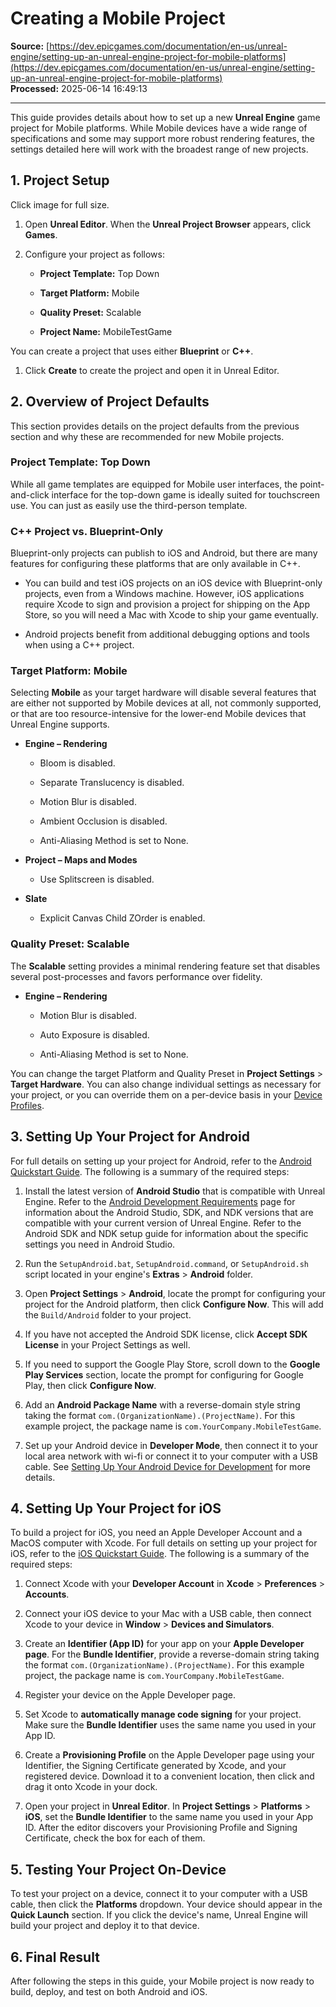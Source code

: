 # Creating a Mobile Project

**Source:** [https://dev.epicgames.com/documentation/en-us/unreal-engine/setting-up-an-unreal-engine-project-for-mobile-platforms](https://dev.epicgames.com/documentation/en-us/unreal-engine/setting-up-an-unreal-engine-project-for-mobile-platforms)  
**Processed:** 2025-06-14 16:49:13

---

This guide provides details about how to set up a new **Unreal Engine** game project for Mobile platforms. While Mobile devices have a wide range of specifications and some may support more robust rendering features, the settings detailed here will work with the broadest range of new projects.

## 1\. Project Setup

Click image for full size.

1.  Open **Unreal Editor**. When the **Unreal Project Browser** appears, click **Games**.
    
2.  Configure your project as follows:
    
    -   **Project Template:** Top Down
        
    -   **Target Platform:** Mobile
        
    -   **Quality Preset:** Scalable
        
    -   **Project Name:** MobileTestGame
        

You can create a project that uses either **Blueprint** or **C++**.

1.  Click **Create** to create the project and open it in Unreal Editor.

## 2\. Overview of Project Defaults

This section provides details on the project defaults from the previous section and why these are recommended for new Mobile projects.

### Project Template: Top Down

While all game templates are equipped for Mobile user interfaces, the point-and-click interface for the top-down game is ideally suited for touchscreen use. You can just as easily use the third-person template.

### C++ Project vs. Blueprint-Only

Blueprint-only projects can publish to iOS and Android, but there are many features for configuring these platforms that are only available in C++.

-   You can build and test iOS projects on an iOS device with Blueprint-only projects, even from a Windows machine. However, iOS applications require Xcode to sign and provision a project for shipping on the App Store, so you will need a Mac with Xcode to ship your game eventually.
    
-   Android projects benefit from additional debugging options and tools when using a C++ project.
    

### Target Platform: Mobile

Selecting **Mobile** as your target hardware will disable several features that are either not supported by Mobile devices at all, not commonly supported, or that are too resource-intensive for the lower-end Mobile devices that Unreal Engine supports.

-   **Engine – Rendering**
    
    -   Bloom is disabled.
        
    -   Separate Translucency is disabled.
        
    -   Motion Blur is disabled.
        
    -   Ambient Occlusion is disabled.
        
    -   Anti-Aliasing Method is set to None.
        
-   **Project – Maps and Modes**
    
    -   Use Splitscreen is disabled.
-   **Slate**
    
    -   Explicit Canvas Child ZOrder is enabled.

### Quality Preset: Scalable

The **Scalable** setting provides a minimal rendering feature set that disables several post-processes and favors performance over fidelity.

-   **Engine – Rendering**
    
    -   Motion Blur is disabled.
        
    -   Auto Exposure is disabled.
        
    -   Anti-Aliasing Method is set to None.
        

You can change the target Platform and Quality Preset in **Project Settings** > **Target Hardware**. You can also change individual settings as necessary for your project, or you can override them on a per-device basis in your [Device Profiles](/documentation/en-us/unreal-engine/setting-up-device-profiles-in-unreal-engine).

## 3\. Setting Up Your Project for Android

For full details on setting up your project for Android, refer to the [Android Quickstart Guide](/documentation/en-us/unreal-engine/setting-up-unreal-engine-projects-for-android-development). The following is a summary of the required steps:

1.  Install the latest version of **Android Studio** that is compatible with Unreal Engine. Refer to the [Android Development Requirements](/documentation/404) page for information about the Android Studio, SDK, and NDK versions that are compatible with your current version of Unreal Engine. Refer to the Android SDK and NDK setup guide for information about the specific settings you need in Android Studio.
    
2.  Run the `SetupAndroid.bat`, `SetupAndroid.command`, or `SetupAndroid.sh` script located in your engine's **Extras** \> **Android** folder.
    
3.  Open **Project Settings** \> **Android**, locate the prompt for configuring your project for the Android platform, then click **Configure Now**. This will add the `Build/Android` folder to your project.
    
4.  If you have not accepted the Android SDK license, click **Accept SDK License** in your Project Settings as well.
    
5.  If you need to support the Google Play Store, scroll down to the **Google Play Services** section, locate the prompt for configuring for Google Play, then click **Configure Now**.
    
6.  Add an **Android Package Name** with a reverse-domain style string taking the format `com.(OrganizationName).(ProjectName)`. For this example project, the package name is `com.YourCompany.MobileTestGame`.
    
7.  Set up your Android device in **Developer Mode**, then connect it to your local area network with wi-fi or connect it to your computer with a USB cable. See [Setting Up Your Android Device for Development](/documentation/en-us/unreal-engine/setting-up-your-android-device-for-developing-applications-in-unreal-engine) for more details.
    

## 4\. Setting Up Your Project for iOS

To build a project for iOS, you need an Apple Developer Account and a MacOS computer with Xcode. For full details on setting up your project for iOS, refer to the [iOS Quickstart Guide](/documentation/en-us/unreal-engine/setting-up-an-unreal-engine-project-for-ios). The following is a summary of the required steps:

1.  Connect Xcode with your **Developer Account** in **Xcode** \> **Preferences** \> **Accounts**.
    
2.  Connect your iOS device to your Mac with a USB cable, then connect Xcode to your device in **Window** \> **Devices and Simulators**.
    
3.  Create an **Identifier (App ID)** for your app on your **Apple Developer page**. For the **Bundle Identifier**, provide a reverse-domain string taking the format `com.(OrganizationName).(ProjectName)`. For this example project, the package name is `com.YourCompany.MobileTestGame`.
    
4.  Register your device on the Apple Developer page.
    
5.  Set Xcode to **automatically manage code signing** for your project. Make sure the **Bundle Identifier** uses the same name you used in your App ID.
    
6.  Create a **Provisioning Profile** on the Apple Developer page using your Identifier, the Signing Certificate generated by Xcode, and your registered device. Download it to a convenient location, then click and drag it onto Xcode in your dock.
    
7.  Open your project in **Unreal Editor**. In **Project Settings** > **Platforms** \> **iOS**, set the **Bundle Identifier** to the same name you used in your App ID. After the editor discovers your Provisioning Profile and Signing Certificate, check the box for each of them.
    

## 5\. Testing Your Project On-Device

To test your project on a device, connect it to your computer with a USB cable, then click the **Platforms** dropdown. Your device should appear in the **Quick Launch** section. If you click the device's name, Unreal Engine will build your project and deploy it to that device.

## 6\. Final Result

After following the steps in this guide, your Mobile project is now ready to build, deploy, and test on both Android and iOS.